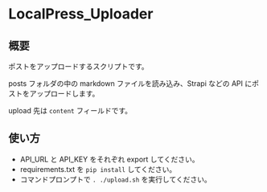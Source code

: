 # LocalPress_Uploader

## 概要

ポストをアップロードするスクリプトです。

posts フォルダの中の markdown ファイルを読み込み、Strapi などの API にポストをアップロードします。

upload 先は `content` フィールドです。

## 使い方

- API_URL と API_KEY をそれぞれ export してください。
- requirements.txt を `pip install` してください。
- コマンドプロンプトで `. ./upload.sh` を実行してください。
